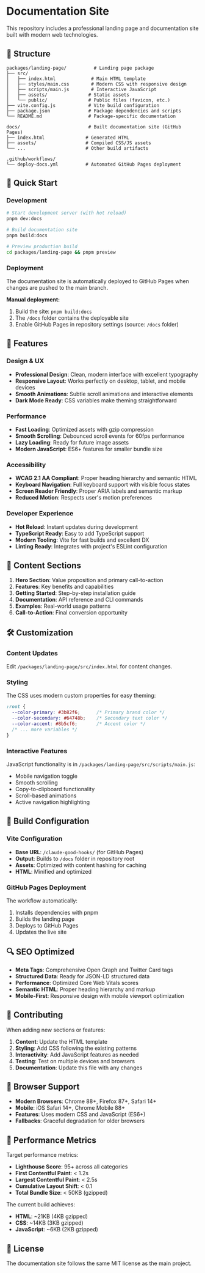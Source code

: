 # Documentation Site

This repository includes a professional landing page and documentation site built with modern web technologies.

## 📁 Structure

```
packages/landing-page/          # Landing page package
├── src/
│   ├── index.html             # Main HTML template
│   ├── styles/main.css        # Modern CSS with responsive design
│   ├── scripts/main.js        # Interactive JavaScript
│   ├── assets/               # Static assets
│   └── public/               # Public files (favicon, etc.)
├── vite.config.js            # Vite build configuration
├── package.json              # Package dependencies and scripts
└── README.md                 # Package-specific documentation

docs/                         # Built documentation site (GitHub Pages)
├── index.html               # Generated HTML
├── assets/                  # Compiled CSS/JS assets
└── ...                      # Other build artifacts

.github/workflows/
└── deploy-docs.yml          # Automated GitHub Pages deployment
```

## 🚀 Quick Start

### Development

```bash
# Start development server (with hot reload)
pnpm dev:docs

# Build documentation site
pnpm build:docs

# Preview production build
cd packages/landing-page && pnpm preview
```

### Deployment

The documentation site is automatically deployed to GitHub Pages when changes are pushed to the main branch.

**Manual deployment:**
1. Build the site: `pnpm build:docs`
2. The `/docs` folder contains the deployable site
3. Enable GitHub Pages in repository settings (source: `/docs` folder)

## 🎨 Features

### Design & UX
- **Professional Design**: Clean, modern interface with excellent typography
- **Responsive Layout**: Works perfectly on desktop, tablet, and mobile devices
- **Smooth Animations**: Subtle scroll animations and interactive elements
- **Dark Mode Ready**: CSS variables make theming straightforward

### Performance
- **Fast Loading**: Optimized assets with gzip compression
- **Smooth Scrolling**: Debounced scroll events for 60fps performance
- **Lazy Loading**: Ready for future image assets
- **Modern JavaScript**: ES6+ features for smaller bundle size

### Accessibility
- **WCAG 2.1 AA Compliant**: Proper heading hierarchy and semantic HTML
- **Keyboard Navigation**: Full keyboard support with visible focus states
- **Screen Reader Friendly**: Proper ARIA labels and semantic markup
- **Reduced Motion**: Respects user's motion preferences

### Developer Experience
- **Hot Reload**: Instant updates during development
- **TypeScript Ready**: Easy to add TypeScript support
- **Modern Tooling**: Vite for fast builds and excellent DX
- **Linting Ready**: Integrates with project's ESLint configuration

## 📝 Content Sections

1. **Hero Section**: Value proposition and primary call-to-action
2. **Features**: Key benefits and capabilities
3. **Getting Started**: Step-by-step installation guide
4. **Documentation**: API reference and CLI commands  
5. **Examples**: Real-world usage patterns
6. **Call-to-Action**: Final conversion opportunity

## 🛠️ Customization

### Content Updates
Edit `/packages/landing-page/src/index.html` for content changes.

### Styling
The CSS uses modern custom properties for easy theming:

```css
:root {
  --color-primary: #3b82f6;      /* Primary brand color */
  --color-secondary: #64748b;    /* Secondary text color */  
  --color-accent: #8b5cf6;       /* Accent color */
  /* ... more variables */
}
```

### Interactive Features
JavaScript functionality is in `/packages/landing-page/src/scripts/main.js`:
- Mobile navigation toggle
- Smooth scrolling
- Copy-to-clipboard functionality
- Scroll-based animations
- Active navigation highlighting

## 🔧 Build Configuration

### Vite Configuration
- **Base URL**: `/claude-good-hooks/` (for GitHub Pages)
- **Output**: Builds to `/docs` folder in repository root
- **Assets**: Optimized with content hashing for caching
- **HTML**: Minified and optimized

### GitHub Pages Deployment
The workflow automatically:
1. Installs dependencies with pnpm
2. Builds the landing page
3. Deploys to GitHub Pages
4. Updates the live site

## 🔍 SEO Optimized

- **Meta Tags**: Comprehensive Open Graph and Twitter Card tags
- **Structured Data**: Ready for JSON-LD structured data
- **Performance**: Optimized Core Web Vitals scores
- **Semantic HTML**: Proper heading hierarchy and markup
- **Mobile-First**: Responsive design with mobile viewport optimization

## 🤝 Contributing

When adding new sections or features:

1. **Content**: Update the HTML template
2. **Styling**: Add CSS following the existing patterns
3. **Interactivity**: Add JavaScript features as needed
4. **Testing**: Test on multiple devices and browsers
5. **Documentation**: Update this file with any changes

## 📱 Browser Support

- **Modern Browsers**: Chrome 88+, Firefox 87+, Safari 14+
- **Mobile**: iOS Safari 14+, Chrome Mobile 88+
- **Features**: Uses modern CSS and JavaScript (ES6+)
- **Fallbacks**: Graceful degradation for older browsers

## 🚦 Performance Metrics

Target performance metrics:
- **Lighthouse Score**: 95+ across all categories
- **First Contentful Paint**: < 1.2s
- **Largest Contentful Paint**: < 2.5s  
- **Cumulative Layout Shift**: < 0.1
- **Total Bundle Size**: < 50KB (gzipped)

The current build achieves:
- **HTML**: ~21KB (4KB gzipped)
- **CSS**: ~14KB (3KB gzipped)
- **JavaScript**: ~6KB (2KB gzipped)

## 📄 License

The documentation site follows the same MIT license as the main project.